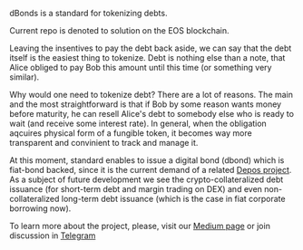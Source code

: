 dBonds is a standard for tokenizing debts.

Current repo is denoted to solution on the EOS blockchain.

Leaving the insentives to pay the debt back aside, we can say that the debt itself is the easiest 
thing to tokenize.
Debt is nothing else than a note, that Alice obliged to pay Bob this amount until this time 
(or something very similar).

Why would one need to tokenize debt? There are a lot of reasons. The main and the most straightforward
is that if Bob by some reason wants money before maturity, he can resell Alice's debt to somebody else
who is ready to wait (and receive some interest rate). In general, when the obligation aqcuires
physical form of a fungible token, it becomes way more transparent and convinient to track and
manage it.

At this moment, standard enables to issue a digital bond (dbond) which is fiat-bond backed, since it is
the current demand of a related [Depos project](https://github.com/thedeposbank/stablecoin). 
As a subject of future development we see the crypto-collateralized debt issuance (for short-term
debt and margin trading on DEX) and even non-collateralized long-term debt issuance 
(which is the case in fiat corporate borrowing now).

To learn more about the project, please, visit our [Medium page](https://www.medium.com/dbonds)
or join discussion in [Telegram](https://t.me/dbonds_org)

